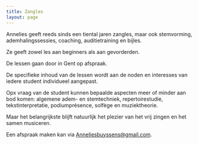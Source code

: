 ```yaml
---
title: Zangles
layout: page 
---
```


Annelies geeft reeds sinds een tiental jaren zangles, maar ook stemvorming, ademhalingssessies, coaching, auditietraining en bijles.

Ze geeft zowel les aan beginners als aan gevorderden.

De lessen gaan door in Gent op afspraak.

De specifieke inhoud van de lessen wordt aan de noden en interesses van iedere student individueel aangepast.

Opx vraag van de student kunnen bepaalde aspecten meer of minder aan bod komen: algemene adem- en stemtechniek, repertoirestudie, tekstinterpretatie, podiumprésence, solfège en muziektheorie.

Maar het belangrijkste blijft natuurlijk het plezier van het vrij zingen en het samen musiceren.

Een afspraak maken kan via Anneliesbuyssens@gmail.com.


